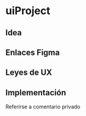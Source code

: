 # uiProject
## Idea

## Enlaces Figma

## Leyes de UX

## Implementación
Referirse a comentario privado
